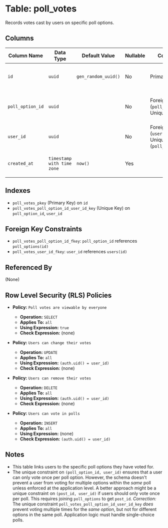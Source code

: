 # Table: poll_votes

Records votes cast by users on specific poll options.

## Columns

| Column Name      | Data Type                | Default Value         | Nullable | Constraints                                          | Description                                      |
|------------------|--------------------------|-----------------------|----------|------------------------------------------------------|--------------------------------------------------|
| `id`             | `uuid`                   | `gen_random_uuid()`   | No       | Primary Key                                          | Unique identifier for the poll vote.             |
| `poll_option_id` | `uuid`                   |                       | No       | Foreign Key (`poll_options.id`), Unique (`user_id`) | References the poll option being voted for.      |
| `user_id`        | `uuid`                   |                       | No       | Foreign Key (`users.id`), Unique (`poll_option_id`) | References the user who cast the vote.           |
| `created_at`     | `timestamp with time zone` | `now()`               | Yes      |                                                      | Timestamp when the vote was cast.                |

## Indexes

- `poll_votes_pkey` (Primary Key) on `id`
- `poll_votes_poll_option_id_user_id_key` (Unique Key) on `poll_option_id`, `user_id`

## Foreign Key Constraints

- `poll_votes_poll_option_id_fkey`: `poll_option_id` references `poll_options(id)`
- `poll_votes_user_id_fkey`: `user_id` references `users(id)`

## Referenced By

(None)

## Row Level Security (RLS) Policies

- **Policy:** `Poll votes are viewable by everyone`
  - **Operation:** `SELECT`
  - **Applies To:** `all`
  - **Using Expression:** `true`
  - **Check Expression:** (none)

- **Policy:** `Users can change their votes`
  - **Operation:** `UPDATE`
  - **Applies To:** `all`
  - **Using Expression:** `(auth.uid() = user_id)`
  - **Check Expression:** (none)

- **Policy:** `Users can remove their votes`
  - **Operation:** `DELETE`
  - **Applies To:** `all`
  - **Using Expression:** `(auth.uid() = user_id)`
  - **Check Expression:** (none)

- **Policy:** `Users can vote in polls`
  - **Operation:** `INSERT`
  - **Applies To:** `all`
  - **Using Expression:** (none)
  - **Check Expression:** `(auth.uid() = user_id)`

## Notes

- This table links users to the specific poll options they have voted for.
- The unique constraint on `(poll_option_id, user_id)` ensures that a user can only vote once per poll option. However, the schema doesn't prevent a user from voting for multiple options within the *same* poll unless enforced at the application level. A better approach might be a unique constraint on `(post_id, user_id)` if users should only vote once per poll. This requires joining `poll_options` to get `post_id`. *Correction:* The unique constraint `poll_votes_poll_option_id_user_id_key` *does* prevent voting multiple times for the *same option*, but not for different options in the same poll. Application logic must handle single-choice polls.

